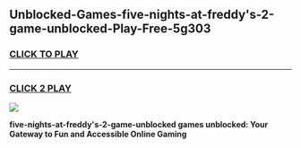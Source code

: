 
## Unblocked-Games-five-nights-at-freddy's-2-game-unblocked-Play-Free-5g303
<h3>
<a href="https://premium76.site?title=five-nights-at-freddy's-2-game-unblocked&ref=20A">CLICK TO PLAY</a></h3>
<hr>

<h3>
<a href="https://premium76.site?title=five-nights-at-freddy's-2-game-unblocked&ref=20A">CLICK 2 PLAY</a>
  
</h3>

<a href="https://premium76.site?title=five-nights-at-freddy's-2-game-unblocked&ref=20A"><img src="https://clearcache.store/games.png"></a>


**five-nights-at-freddy's-2-game-unblocked games unblocked: Your Gateway to Fun and Accessible Online Gaming**
